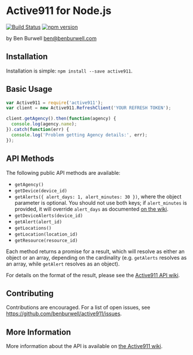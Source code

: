 Active911 for Node.js
=====================

[![Build Status](https://travis-ci.org/benburwell/active911.svg)](https://travis-ci.org/benburwell/active911)
[![npm version](https://badge.fury.io/js/active911.svg)](https://badge.fury.io/js/active911)

by Ben Burwell <ben@benburwell.com>

Installation
------------

Installation is simple: `npm install --save active911`.

Basic Usage
-----------

```javascript
var Active911 = require('active911');
var client = new Active911.RefreshClient('YOUR REFRESH TOKEN');

client.getAgency().then(function(agency) {
  console.log(agency.name);
}).catch(function(err) {
  console.log('Problem getting Agency details:', err);
});
```

API Methods
-----------

The following public API methods are available:

* `getAgency()`
* `getDevice(device_id)`
* `getAlerts({ alert_days: 1, alert_minutes: 30 })`, where the object parameter
  is optional. You should not use both keys; if `alert_minutes` is provided, it
  will override `alert_days` as documented [on the wiki](http://wiki.active911.com/wiki/index.php/Accessing_the_API#Alerts).
* `getDeviceAlerts(device_id)`
* `getAlert(alert_id)`
* `getLocations()`
* `getLocation(location_id)`
* `getResource(resource_id)`

Each method returns a promise for a result, which will resolve as either an
object or an array, depending on the cardinality (e.g. `getAlerts` resolves as
an array, while `getAlert` resolves as an object).

For details on the format of the result, please see the [Active911 API
wiki](http://wiki.active911.com/wiki/index.php/Accessing_the_API).

Contributing
------------

Contributions are encouraged. For a list of open issues, see
<https://github.com/benburwell/active911/issues>.

More Information
----------------

More information about the API is available on [the Active911
wiki](http://wiki.active911.com/wiki/index.php/Active911_Developer_API).

